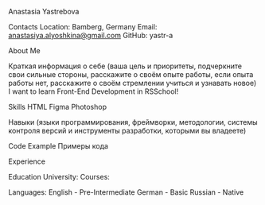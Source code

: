 Anastasia Yastrebova

Contacts
Location: Bamberg, Germany
Email: anastasiya.alyoshkina@gmail.com
GitHub: yastr-a

About Me

Краткая информация о себе (ваша цель и приоритеты, подчеркните свои сильные стороны, расскажите о своём опыте работы, если опыта работы нет, расскажите о своём стремлении учиться и узнавать новое)
I want to learn Front-End Development in RSSchool!


Skills
HTML
Figma
Photoshop

Навыки (языки программирования, фреймворки, методологии, системы контроля версий и инструменты разработки, которыми вы владеете)

Code Example
Примеры кода

Experience

Education
University:
Courses:


Languages:
English - Pre-Intermediate
German - Basic
Russian - Native

